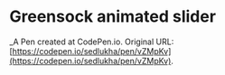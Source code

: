 # Greensock animated slider
 _A Pen created at CodePen.io. Original URL: [https://codepen.io/sedlukha/pen/vZMpKv](https://codepen.io/sedlukha/pen/vZMpKv).

 